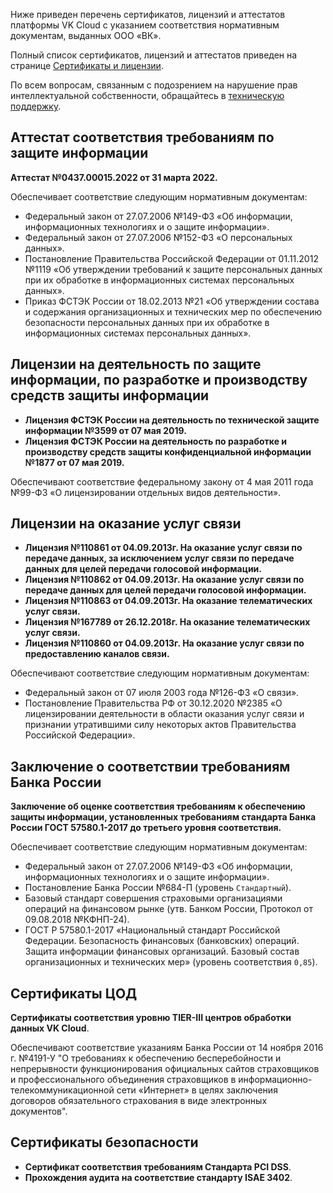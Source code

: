 Ниже приведен перечень сертификатов, лицензий и аттестатов платформы VK Cloud с указанием соответствия нормативным документам, выданных ООО «ВК».

Полный список сертификатов, лицензий и аттестатов приведен на странице [Сертификаты и лицензии](https://cloud.vk.com/cloud-platform/certificates/).

<info>

По всем вопросам, связанным с подозрением на нарушение прав интеллектуальной собственности, обращайтесь в [техническую поддержку](/ru/contacts).

</info>

## Аттестат соответствия требованиям по защите информации

**Аттестат №0437.00015.2022 от 31 марта 2022.**

Обеспечивает соответствие следующим нормативным документам:

- Федеральный закон от 27.07.2006 №149-ФЗ «Об информации, информационных технологиях и о защите информации».
- Федеральный закон от 27.07.2006 №152-ФЗ «О персональных данных».
- Постановление Правительства Российской Федерации от 01.11.2012 №1119 «Об утверждении требований к защите персональных данных при их обработке в информационных системах персональных данных».
- Приказ ФСТЭК России от 18.02.2013 №21 «Об утверждении состава и содержания организационных и технических мер по обеспечению безопасности персональных данных при их обработке в информационных системах персональных данных».

## Лицензии на деятельность по защите информации, по разработке и производству средств защиты информации

- **Лицензия ФСТЭК России на деятельность по технической защите информации №3599 от 07 мая 2019.**
- **Лицензия ФСТЭК России на деятельность по разработке и производству средств защиты конфиденциальной информации №1877 от 07 мая 2019.**

Обеспечивают соответствие федеральному закону от 4 мая 2011 года №99-ФЗ «О лицензировании отдельных видов деятельности».

## Лицензии на оказание услуг связи

- **Лицензия №110861 от 04.09.2013г. На оказание услуг связи по передаче данных, за исключением услуг связи по передаче данных для целей передачи голосовой информации.**
- **Лицензия №110862 от 04.09.2013г. На оказание услуг связи по передаче данных для целей передачи голосовой информации.**
- **Лицензия №110863 от 04.09.2013г. На оказание телематических услуг связи.**
- **Лицензия №167789 от 26.12.2018г. На оказание телематических услуг связи.**
- **Лицензия №110860 от 04.09.2013г. На оказание услуг связи по предоставлению каналов связи.**

Обеспечивают соответствие следующим нормативным документам:

- Федеральный закон от 07 июля 2003 года №126-ФЗ «О связи».
- Постановление Правительства РФ от 30.12.2020 №2385 «О лицензировании деятельности в области оказания услуг связи и признании утратившими силу некоторых актов Правительства Российской Федерации».

## Заключение о соответствии требованиям Банка России

**Заключение об оценке соответствия требованиям к обеспечению защиты информации, установленных требованиям стандарта Банка России ГОСТ 57580.1-2017 до третьего уровня соответствия.**

Обеспечивает соответствие следующим нормативным документам:

- Федеральный закон от 27.07.2006 №149-ФЗ «Об информации, информационных технологиях и о защите информации».
- Постановление Банка России №684-П (уровень `Стандартный`).
- Базовый стандарт совершения страховыми организациями операций на финансовом рынке (утв. Банком России, Протокол от 09.08.2018 №КФНП-24).
- ГОСТ Р 57580.1-2017 «Национальный стандарт Российской Федерации. Безопасность финансовых (банковских) операций. Защита информации финансовых организаций. Базовый состав организационных и технических мер» (уровень соответствия `0,85`).

## Сертификаты ЦОД

**Сертификаты соответствия уровню TIER-III центров обработки данных VK Cloud**.

Обеспечивают соответствие указаниям Банка России от 14 ноября 2016 г. №4191-У "О требованиях к обеспечению бесперебойности и непрерывности функционирования официальных сайтов страховщиков и профессионального объединения страховщиков в информационно-телекоммуникационной сети «Интернет» в целях заключения договоров обязательного страхования в виде электронных документов".

## Сертификаты безопасности

- **Сертификат соответствия требованиям Стандарта PCI DSS**.
- **Прохождения аудита на соответствие стандарту ISAE 3402**.
